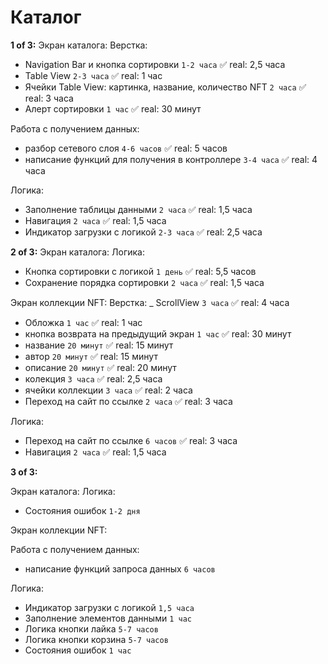 # Каталог

**1 of 3:**
Экран каталога:
Верстка:
- Navigation Bar и кнопка сортировки `1-2 часа` ✅ real: 2,5 часа 
- Table View `2-3 часа` ✅ real: 1 час 
- Ячейки Table View: картинка, название, количество NFT `2 часа` ✅ real: 3 часа
- Алерт сортировки `1 час` ✅ real: 30 минут

Работа с получением данных:
- разбор сетевого слоя `4-6 часов` ✅ real: 5 часов
- написание функций для получения в контроллере `3-4 часа` ✅ real: 4 часа
 
Логика:
- Заполнение таблицы данными `2 часа` ✅ real: 1,5 часа
- Навигация `2 часа` ✅ real: 1,5 часа
- Индикатор загрузки с логикой `2-3 часа` ✅ real: 2,5 часа

**2 of 3:**
Экран каталога:
Логика:
- Кнопка сортировки с логикой `1 день` ✅ real: 5,5 часов
- Cохранение порядка сортировки `2 часа` ✅ real: 1,5 часа


Экран коллекции NFT:
Верстка:
_ ScrollView `3 часа` ✅ real: 4 часа
- Обложка `1 час` ✅ real: 1 час
- кнопка возврата на предыдущий экран `1 час` ✅ real: 30 минут
- название `20 минут` ✅ real: 15 минут
- автор `20 минут` ✅ real: 15 минут
- описание `20 минут` ✅ real: 20 минут
- колекция `3 часа` ✅ real: 2,5 часа
- ячейки коллекции `3 часа` ✅ real: 2 часа
- Переход на сайт по ссылке `2 часа` ✅ real: 3 часа

Логика:
- Переход на сайт по ссылке `6 часов` ✅ real: 3 часа
- Навигация `2 часа` ✅ real: 1,5 часа

**3 of 3:**

Экран каталога:
Логика:
- Состояния ошибок `1-2 дня` 

Экран коллекции NFT:

Работа с получением данных:
- написание функций запроса данных `6 часов`

Логика:
- Индикатор загрузки с логикой `1,5 часа`
- Заполнение элементов данными `1 час`
- Логика кнопки лайка `5-7 часов`
- Логика кнопки корзина `5-7 часов`
- Состояния ошибок `1 час` 
